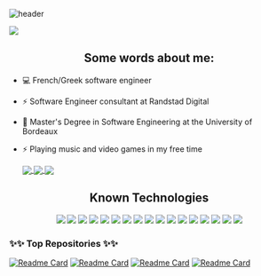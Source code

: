 ![header](https://user-images.githubusercontent.com/44172223/149630101-e04302a2-fd87-48dd-85eb-b3280d417f83.png)

![](https://komarev.com/ghpvc/?username=VernonRoche&color=brightgreen)
<h2 align="center"> Some words about me: </h2>

* 💻 French/Greek software engineer
* ⚡ Software Engineer consultant at Randstad Digital
* 💬 Master's Degree in Software Engineering at the University of Bordeaux
* ⚡ Playing music and video games in my free time


    
    <div class="row">
  <a href="https://github.com/anuraghazra/convoychat">
      <img align="center" src="https://github-readme-stats.vercel.app/api/top-langs/?username=VernonRoche&langs_count=7&theme=buefy&exclude_repo=Python-ML,Solr-Template" />
    </a>
  <a href="https://github.com/anuraghazra/github-readme-stats">
      <img align="center" src="https://github-readme-streak-stats.herokuapp.com/?user=VernonRoche&theme=buefy" />
    </a>
    <a href="https://github.com/anuraghazra/github-readme-stats">
     <img  align="center" src="https://github-readme-stats.vercel.app/api?username=VernonRoche&hide=prs,issues,contribs&count_private=true&show_icons=true&theme=buefy" />
    </a>
    
    </div>
    

<h2 align="center">Known Technologies </h2>
<p align="center">
      <img src="https://img.shields.io/badge/-Vue-green?style=flat-square&logo=Vue"/>
<img src="https://img.shields.io/badge/-java-red?style=flat-square&logo=java"/>
    <img src="https://img.shields.io/badge/-JavaScript-black?style=flat-square&logo=javascript"/>
<img src="https://badgen.net/badge/-/TypeScript?icon=typescript&label&labelColor=blue&color=555555"/>

<img src="https://img.shields.io/badge/-Python-yellow?style=flat-square&logo=python"/>
<img src="https://img.shields.io/badge/-HTML5-E34F26?style=flat-square&logo=html5&logoColor=white"/>
<img src="https://img.shields.io/badge/-CSS3-1572B6?style=flat-square&logo=css3"/>
  <img src="https://img.shields.io/badge/-PHP-purple?style=flat-square&logo=phpstorm"/>
<img src="https://img.shields.io/badge/-Nodejs-black?style=flat-square&logo=Node.js"/>
<img src="https://img.shields.io/badge/-MongoDB-black?style=flat-square&logo=mongodb"/>
<img src="https://img.shields.io/badge/-MySQL-yellow?style=flat-square&logo=mysql"/>
<img src="https://img.shields.io/badge/-Solr-orange?style=flat-square&logo=apache-solr"/>
<img src="https://img.shields.io/badge/-Git-black?style=flat-square&logo=git"/>
<img src="https://img.shields.io/badge/-GitHub-black?style=flat-square&logo=github"/>
  <img src="https://img.shields.io/badge/-Scaleway-blueviolet?style=flat-square&logo=Scaleway"/>
     <img src="https://img.shields.io/badge/C-00599C?style=flat-square&logo=c&logoColor=white"/>
       <img src="https://img.shields.io/badge/-Machine_Learning-green?style=flat-square&logo=tensorflow"/>
</p>


### ✨✨ Top Repositories ✨✨

[![Readme Card](https://github-readme-stats.vercel.app/api/pin/?username=Ardas-Legends-Development-Team&theme=buefy&repo=Ardas-Legends-App-Renewed)](https://github.com/Ardas-Legends-Development-Team/Ardas-Legends-App-Renewed)
[![Readme Card](https://github-readme-stats.vercel.app/api/pin/?username=Ardas-Legends-Development-Team&theme=buefy&repo=AL-frontend)](https://github.com/Ardas-Legends-Development-Team/AL-frontend)
[![Readme Card](https://github-readme-stats.vercel.app/api/pin/?username=VernonRoche&theme=buefy&repo=Solr-Template)](https://github.com/VernonRoche/Solr-Template)
[![Readme Card](https://github-readme-stats.vercel.app/api/pin/?username=VernonRoche&theme=buefy&repo=Crypto-Dev-Web)](https://github.com/VernonRoche/Crypto-Dev-Web)

